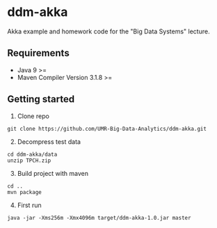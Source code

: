 # ddm-akka
Akka example and homework code for the "Big Data Systems" lecture.

## Requirements
- Java 9 >=
- Maven Compiler Version 3.1.8 >=

## Getting started
1. Clone repo
  ```
  git clone https://github.com/UMR-Big-Data-Analytics/ddm-akka.git
  ```
        
2. Decompress test data
  ```
  cd ddm-akka/data
  unzip TPCH.zip
  ```

3. Build project with maven
  ```
  cd ..
  mvn package
  ```

4. First run
  ```
  java -jar -Xms256m -Xmx4096m target/ddm-akka-1.0.jar master
  ```
